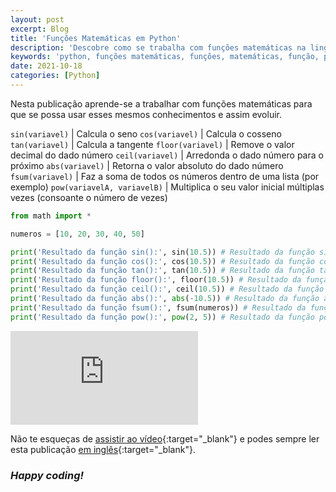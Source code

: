 ```yaml
---
layout: post
excerpt: Blog
title: 'Funções Matemáticas em Python'
description: 'Descobre como se trabalha com funções matemáticas na linguagem de programação Python. Obtém respostas às tuas dúvidas com a teoria e os exemplos apresentados.'
keywords: 'python, funções matemáticas, funções, matemáticas, função, publicação'
date: 2021-10-18
categories: [Python]
---
```


Nesta publicação aprende-se a trabalhar com funções matemáticas para que se possa usar esses mesmos conhecimentos e assim evoluir.

`sin(variavel)` | Calcula o seno
`cos(variavel)` | Calcula o cosseno
`tan(variavel)` | Calcula a tangente
`floor(variavel)` | Remove o valor decimal do dado número
`ceil(variavel)` | Arredonda o dado número para o próximo
`abs(variavel)` | Retorna o valor absoluto do dado número
`fsum(variavel)` | Faz a soma de todos os números dentro de uma lista (por exemplo)
`pow(variavelA, variavelB)` | Multiplica o seu valor inicial múltiplas vezes (consoante o número de vezes)

```python
from math import *

numeros = [10, 20, 30, 40, 50]

print('Resultado da função sin():', sin(10.5)) # Resultado da função sin(): -0.87969575997167
print('Resultado da função cos():', cos(10.5)) # Resultado da função cos(): -0.4755369279959925
print('Resultado da função tan():', tan(10.5)) # Resultado da função tan(): 1.8498999934219273
print('Resultado da função floor():', floor(10.5)) # Resultado da função floor(): 10
print('Resultado da função ceil():', ceil(10.5)) # Resultado da função ceil(): 11
print('Resultado da função abs():', abs(-10.5)) # Resultado da função abs(): 10.5
print('Resultado da função fsum():', fsum(numeros)) # Resultado da função fsum(): 150.0
print('Resultado da função pow():', pow(2, 5)) # Resultado da função pow(): 32.0
```

<div class="video-container">
  <iframe src="https://www.youtube.com/embed/yA_QteaN0vs" frameborder="0" allowfullscreen></iframe>
</div>

Não te esqueças de [assistir ao vídeo](https://youtu.be/yA_QteaN0vs){:target="\_blank"} e podes sempre ler esta publicação [em inglês](https://nelsonsilvadev.com/blog/20211018/math-functions-in-python/){:target="\_blank"}.

### _Happy coding!_
